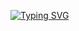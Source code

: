    [![Typing SVG](https://readme-typing-svg.demolab.com?font=Fira+Code&pause=1000&width=435&lines=Hii!+Welcome+to+my+github+profile+👋)](https://git.io/typing-svg)
	

